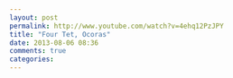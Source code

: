 ```yaml
---
layout: post
permalink: http://www.youtube.com/watch?v=4ehq12PzJPY
title: "Four Tet, Ocoras"
date: 2013-08-06 08:36
comments: true
categories: 
---
```


